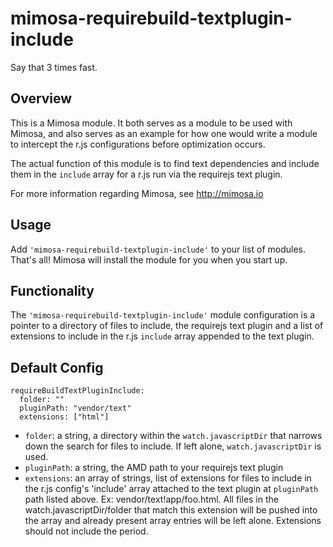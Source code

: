 mimosa-requirebuild-textplugin-include
===========

Say that 3 times fast.

## Overview

This is a Mimosa module.  It both serves as a module to be used with Mimosa, and also serves as an example for how one would write a module to intercept the r.js configurations before optimization occurs.

The actual function of this module is to find text dependencies and include them in the `include` array for a r.js run via the requirejs text plugin.

For more information regarding Mimosa, see http://mimosa.io

## Usage

Add `'mimosa-requirebuild-textplugin-include'` to your list of modules.  That's all!  Mimosa will install the module for you when you start up.

## Functionality

The `'mimosa-requirebuild-textplugin-include'` module configuration is a pointer to a directory of files to include, the requirejs text plugin and a list of extensions to include in the r.js `include` array appended to the text plugin.

## Default Config

```
requireBuildTextPluginInclude:
  folder: ""
  pluginPath: "vendor/text"
  extensions: ["html"]
```

* `folder`: a string, a directory within the `watch.javascriptDir` that narrows down the search for files to include.  If left alone, `watch.javascriptDir` is used.
* `pluginPath`: a string, the AMD path to your requirejs text plugin
* `extensions`: an array of strings,  list of extensions for files to include in the r.js config's 'include' array attached to the text plugin at `pluginPath` path listed above.  Ex: vendor/text!app/foo.html. All files in the watch.javascriptDir/folder that match this extension will be pushed into the array and already present array entries will be left alone. Extensions should not include the period.